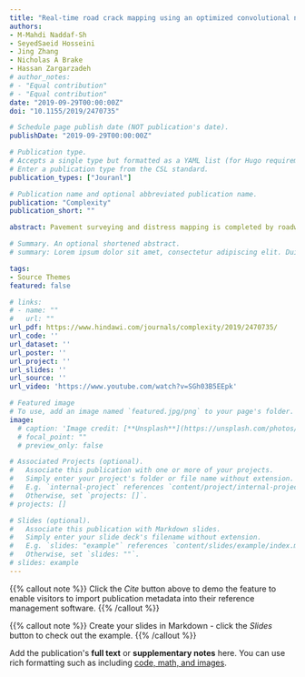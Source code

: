 ```yaml
---
title: "Real-time road crack mapping using an optimized convolutional neural network"
authors:
- M-Mahdi Naddaf-Sh
- SeyedSaeid Hosseini
- Jing Zhang
- Nicholas A Brake
- Hassan Zargarzadeh
# author_notes:
# - "Equal contribution"
# - "Equal contribution"
date: "2019-09-29T00:00:00Z"
doi: "10.1155/2019/2470735"

# Schedule page publish date (NOT publication's date).
publishDate: "2019-09-29T00:00:00Z"

# Publication type.
# Accepts a single type but formatted as a YAML list (for Hugo requirements).
# Enter a publication type from the CSL standard.
publication_types: ["Jouranl"]

# Publication name and optional abbreviated publication name.
publication: "Complexity"
publication_short: ""

abstract: Pavement surveying and distress mapping is completed by roadway authorities to quantify the topical and structural damage levels for strategic preventative or rehabilitative action. The failure to time the preventative or rehabilitative action and control distress propagation can lead to severe structural and financial loss of the asset requiring complete reconstruction. Continuous and computer-aided surveying measures not only can eliminate human error when analyzing, identifying, defining, and mapping pavement surface distresses, but also can provide a database of road damage patterns and their locations. The database can be used for timely road repairs to gain the maximum durability of the asphalt and the minimum cost of maintenance. This paper introduces an autonomous surveying scheme to collect, analyze, and map the image-based distress data in real time. A descriptive approach is considered for identifying cracks from collected images using a convolutional neural network (CNN) that classifies several types of cracks. Typically, CNN-based schemes require a relatively large processing power to detect desired objects in images in real time. However, the portability objective of this work requires to utilize low-weight processing units. To that end, the CNN training was optimized by the Bayesian optimization algorithm (BOA) to achieve the maximum accuracy and minimum processing time with minimum neural network layers. First, a database consisting of a diverse population of crack distress types such as longitudinal, transverse, and alligator cracks, photographed at multiple angles, was prepared. Then, the database was used to …

# Summary. An optional shortened abstract.
# summary: Lorem ipsum dolor sit amet, consectetur adipiscing elit. Duis posuere tellus ac convallis placerat. Proin tincidunt magna sed ex sollicitudin condimentum.

tags:
- Source Themes
featured: false

# links:
# - name: ""
#   url: ""
url_pdf: https://www.hindawi.com/journals/complexity/2019/2470735/
url_code: ''
url_dataset: ''
url_poster: ''
url_project: ''
url_slides: ''
url_source: ''
url_video: 'https://www.youtube.com/watch?v=SGh03B5EEpk'

# Featured image
# To use, add an image named `featured.jpg/png` to your page's folder. 
image:
  # caption: 'Image credit: [**Unsplash**](https://unsplash.com/photos/jdD8gXaTZsc)'
  # focal_point: ""
  # preview_only: false

# Associated Projects (optional).
#   Associate this publication with one or more of your projects.
#   Simply enter your project's folder or file name without extension.
#   E.g. `internal-project` references `content/project/internal-project/index.md`.
#   Otherwise, set `projects: []`.
# projects: []

# Slides (optional).
#   Associate this publication with Markdown slides.
#   Simply enter your slide deck's filename without extension.
#   E.g. `slides: "example"` references `content/slides/example/index.md`.
#   Otherwise, set `slides: ""`.
# slides: example
---
```


{{% callout note %}}
Click the *Cite* button above to demo the feature to enable visitors to import publication metadata into their reference management software.
{{% /callout %}}

{{% callout note %}}
Create your slides in Markdown - click the *Slides* button to check out the example.
{{% /callout %}}

Add the publication's **full text** or **supplementary notes** here. You can use rich formatting such as including [code, math, and images](https://docs.hugoblox.com/content/writing-markdown-latex/).
